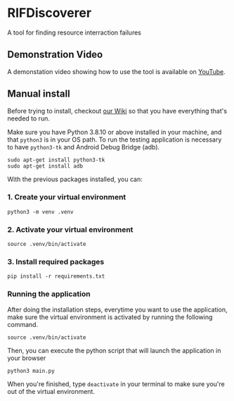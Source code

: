 # RIFDiscoverer

A tool for finding resource interraction failures

## Demonstration Video

A demonstation video showing how to use the tool is available on [YouTube](https://youtu.be/oz39ME5KDas).

## Manual install

Before trying to install, checkout [our Wiki](https://github.com/byte-skiing/RIFDiscoverer/wiki) so that you have everything that's needed to run.

Make sure you have Python 3.8.10 or above installed in your machine, and that `python3` is in your OS path. To run the testing application is necessary to have `python3-tk` and Android Debug Bridge (adb).

```
sudo apt-get install python3-tk
sudo apt-get install adb
```

With the previous packages installed, you can:

### 1. Create your virtual environment

```
python3 -m venv .venv
```

### 2. Activate your virtual environment

```
source .venv/bin/activate
```

### 3. Install required packages

```
pip install -r requirements.txt
```

### Running the application

After doing the installation steps, everytime you want to use the application, make sure the virtual environment is activated by running the following command.

```
source .venv/bin/activate
```

Then, you can execute the python script that will launch the application in your browser


```
python3 main.py
```

When you're finished, type `deactivate` in your terminal to make sure you're out of the virtual environment.
